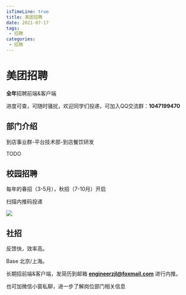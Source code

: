```yaml
---
isTimeLine: true
title: 美团招聘
date: 2021-07-17
tags:
 - 招聘
categories:
 - 招聘
---
```


# 美团招聘

**全年**招聘前端&客户端

进度可查，可随时骚扰，欢迎同学们投递，可加入QQ交流群：**1047199470**

## 部门介绍
到店事业群-平台技术部-到店餐饮研发

TODO
## 校园招聘

每年的春招（3-5月），秋招（7-10月）开启

扫描内推码投递

<img src="https://img.cdn.sugarat.top/mdImg/MTYzMzMzOTI3NzE0NA==633339277144" style="max-width:320px;">

## 社招

反馈快，效率高。

Base 北京/上海。

长期招前端&客户端，发简历到邮箱 **engineerzjl@foxmail.com** 进行内推。

也可加微信小窗私聊，进一步了解岗位部门相关信息
